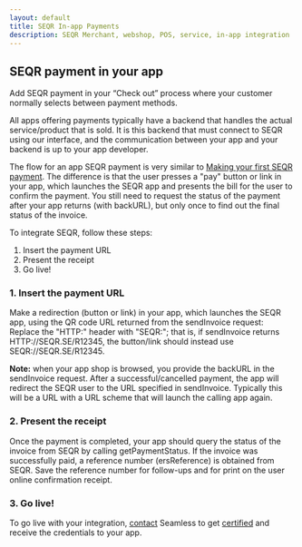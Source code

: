 ```yaml
---
layout: default
title: SEQR In-app Payments
description: SEQR Merchant, webshop, POS, service, in-app integration
---
```



## SEQR payment in your app 

Add SEQR payment in your “Check out” process where your 
customer normally selects between payment methods. 

All apps offering payments typically have a backend that handles the actual service/product that is sold. It is this backend that must connect to SEQR using our interface, and the communication between your app and your backend is up to your app developer.

The flow for an app SEQR payment is very similar to [Making your first SEQR payment](/merchant/payment).
The difference is that the user presses a "pay" button or link in your app, which launches the SEQR app and presents the bill for the user to confirm the payment.
You still need to request the status of the payment after your app returns (with backURL), but only once to find out the final status of the invoice.

To integrate SEQR, follow these steps:

1. Insert the payment URL
2. Present the receipt
3. Go live!

### 1. Insert the payment URL

Make a redirection (button or link) in your app, which launches the SEQR app, using the QR code URL returned from the sendInvoice request: Replace the "HTTP:" header with "SEQR:"; that is, if sendInvoice returns HTTP://SEQR.SE/R12345, the button/link should instead use SEQR://SEQR.SE/R12345.


**Note:** when your app shop is browsed, you provide the backURL in the
 sendInvoice request. After a successful/cancelled payment, the app will redirect the SEQR user to the URL specified in sendInvoice. Typically this will be a URL with a URL scheme that will launch the calling app again.

### 2. Present the receipt

Once the payment is completed, your app should query the status of the invoice from SEQR by calling getPaymentStatus. If the invoice was successfully paid, a reference number (ersReference) is obtained from 
SEQR. Save the reference number for follow-ups and for print on the user 
online confirmation receipt.


### 3. Go live!

To go live with your integration, [contact](/contact) Seamless to get [certified](/merchant/reference/certification.html) and receive the credentials to your app.

